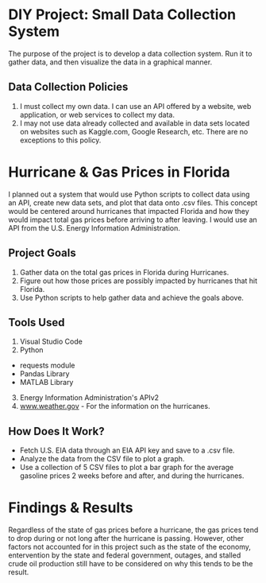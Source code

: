 # DIY Project: Small Data Collection System
The purpose of the project is to develop a data collection system. Run it to gather data, and then visualize the data in a graphical manner.

## Data Collection Policies
1. I must collect my own data. I can use an API offered by a website, web application, or web services to collect my data.
2. I may not use data already collected and available in data sets located on websites such as Kaggle.com, Google Research, etc. There are no exceptions to this policy.

# Hurricane & Gas Prices in Florida
I planned out a system that would use Python scripts to collect data using an API, create new data sets, and plot that data onto .csv files. This concept would be centered around
hurricanes that impacted Florida and how they would impact total gas prices before arriving to after leaving. I would use an API from the U.S. Energy Information Administration.

## Project Goals
1. Gather data on the total gas prices in Florida during Hurricanes.
2. Figure out how those prices are possibly impacted by hurricanes that hit Florida.
3. Use Python scripts to help gather data and achieve the goals above.

## Tools Used
1. Visual Studio Code
2. Python
  - requests module
  - Pandas Library
  - MATLAB Library
3. Energy Information Administration's APIv2
4. www.weather.gov - For the information on the hurricanes.

## How Does It Work?
- Fetch U.S. EIA data through an EIA API key and save to a .csv file.
- Analyze the data from the CSV file to plot a graph.
- Use a collection of 5 CSV files to plot a bar graph for the average gasoline prices 2 weeks before and after, and during the hurricanes.

# Findings & Results
Regardless of the state of gas prices before a hurricane, the gas prices tend to drop during or not long after the hurricane is passing. However, other factors not accounted
for in this project such as the state of the economy, entervention by the state and federal government, outages, and stalled crude oil production still have to be considered
on why this tends to be the result.
